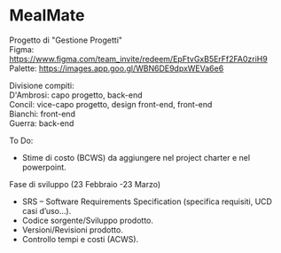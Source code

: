 # MealMate
Progetto di "Gestione Progetti"<br/>
Figma: https://www.figma.com/team_invite/redeem/EpFtvGxB5ErFf2FA0zriH9<br/>
Palette: https://images.app.goo.gl/WBN6DE9dpxWEVa6e6

Divisione compiti:<br/>
D'Ambrosi: capo progetto, back-end<br/>
Concil: vice-capo progetto, design front-end, front-end<br/>
Bianchi: front-end<br/>
Guerra: back-end<br/>

To Do:<br/>
*	Stime di costo (BCWS) da aggiungere nel project charter e nel powerpoint. <br/>

Fase di sviluppo (23 Febbraio -23 Marzo) <br/>
*	SRS – Software Requirements Specification (specifica requisiti, UCD casi d’uso…). <br/>
*	Codice sorgente/Sviluppo prodotto. <br/>
*	Versioni/Revisioni prodotto. <br/>
*	Controllo tempi e costi (ACWS). <br/>
